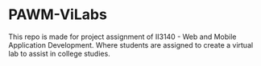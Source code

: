 # PAWM-ViLabs
This repo is made for project assignment of II3140 - Web and Mobile Application Development. Where students are assigned to create a virtual lab to assist in college studies.
